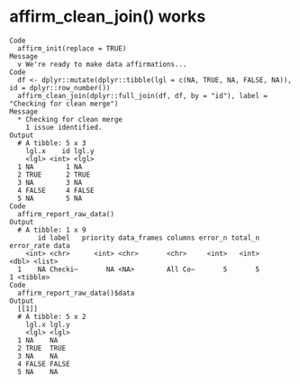 # affirm_clean_join() works

    Code
      affirm_init(replace = TRUE)
    Message
      v We're ready to make data affirmations...
    Code
      df <- dplyr::mutate(dplyr::tibble(lgl = c(NA, TRUE, NA, FALSE, NA)), id = dplyr::row_number())
      affirm_clean_join(dplyr::full_join(df, df, by = "id"), label = "Checking for clean merge")
    Message
      * Checking for clean merge
        1 issue identified.
    Output
      # A tibble: 5 x 3
        lgl.x    id lgl.y
        <lgl> <int> <lgl>
      1 NA        1 NA   
      2 TRUE      2 TRUE 
      3 NA        3 NA   
      4 FALSE     4 FALSE
      5 NA        5 NA   
    Code
      affirm_report_raw_data()
    Output
      # A tibble: 1 x 9
           id label   priority data_frames columns error_n total_n error_rate data    
        <int> <chr>      <int> <chr>       <chr>     <int>   <int>      <dbl> <list>  
      1    NA Checki~       NA <NA>        All Co~       5       5          1 <tibble>
    Code
      affirm_report_raw_data()$data
    Output
      [[1]]
      # A tibble: 5 x 2
        lgl.x lgl.y
        <lgl> <lgl>
      1 NA    NA   
      2 TRUE  TRUE 
      3 NA    NA   
      4 FALSE FALSE
      5 NA    NA   
      

